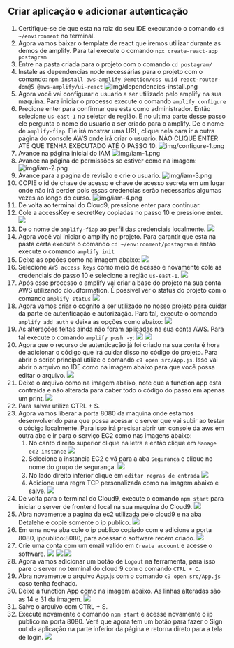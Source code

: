 ## Criar aplicação e adicionar autenticação

1. Certifique-se de que esta na raiz do seu IDE executando o comando `cd ~/environment` no terminal.
2. Agora vamos baixar o template de react que iremos utilizar durante as demos de amplify. Para tal execute o comando `npx create-react-app postagram`
3. Entre na pasta criada para o projeto com o comando `cd postagram/`
4. Instale as dependencias node necessárias para o projeto com o comando: `npm install aws-amplify @emotion/css uuid react-router-dom@5 @aws-amplify/ui-react`
   ![img/dependencies-install.png](img/dependencies-install.png)
5. Agora você vai configurar o usuario a ser utilizado pelo amplify na sua maquina. Para iniciar o processo execute o comando `amplify configure`
6. Precione enter para confirmar que esta como administrador. Então selecione `us-east-1` no seletor de região. E no ultima parte desse passo ele pergunta o nome do usuario a ser criado para o amplify. De o nome de `amplify-fiap`. Ele irá mostrar uma URL, clique nela para ir a outra página do console AWS onde irá criar o usuario. NÃO CLIQUE ENTER ATÉ QUE TENHA EXECUTADO ATÉ O PASSO 10.
![img/configure-1.png](img/configure-1.png)
7. Avance na página inicial do IAM
   ![img/iam-1.png](img/iam-1.png)
8. Avance na página de permissões se estiver como na imagem:
![img/iam-2.png](img/iam-2.png)
9. Avance para a pagina de revisão e crie o usuario.
    ![img/iam-3.png](img/iam-3.png)
10. COPIE o id de chave de acesso e chave de acesso secreta em um lugar onde não irá perder pois essas credencias serão necessarias algumas vezes ao longo do curso.
    ![img/iam-4.png](img/iam-4.png)
11. De volta ao terminal do Cloud9, pressione enter para continuar.
12. Cole a accessKey e secretKey copiadas no passo 10 e pressione enter.
    ![](img/configure-2.png)
13. De o nome de `amplify-fiap` ao perfil das credenciais localmente.
    ![](img/configure-3.png)
14. Agora você vai iniciar o amplify no projeto. Para garantir que esta na pasta certa execute o comando `cd ~/environment/postagram` e então execute o comando `amplify init`
15. Deixa as opções como na imagem abaixo:
    ![](img/init-1.png)
16. Selecione `AWS access keys` como meio de acesso e novamente cole as credenciais do passo 10 e selecione a região `us-east-1`.
    ![](img/init-2.png)
17. Após esse processo o amplify vai criar a base do projeto na sua conta AWS utilizando cloudformation. É possivel ver o status do projeto com o comando `amplify status`
    ![](img/status-1.png)
18. Agora vamos criar o [cognito](https://docs.aws.amazon.com/pt_br/cognito/latest/developerguide/what-is-amazon-cognito.html) a ser utilizado no nosso projeto para cuidar da parte de autenticação e autorização. Para tal, execute o comando `amplify add auth` e deixa as opções como abaixo:
    ![](img/auth-1.png)
19. As alterações feitas ainda não foram aplicadas na sua conta AWS. Para tal execute o comando `amplify push -y`:
    ![](img/auth-2.png)
    ![](img/auth-3.png)
20. Agora que o recurso de autenticação já foi criado na sua conta é hora de adicionar o código que irá cuidar disso no código do projeto. Para abrir o script principal utilize o comando `c9 open src/App.js`. Isso vai abrir o arquivo no IDE como na imagem abaixo para que você possa editar o arquivo.
![](img/auth-4.png)
21. Deixe o arquivo como na imagem abaixo, note que a function app esta contraida e não alterada para caber todo o código do passo em apenas um print.
    ![](img/auth-5.png)
22. Para salvar utilize CTRL + S. 
23. Agora vamos liberar a porta 8080 da maquina onde estamos desenvolvendo para que possa acessar o server que vai subir ao testar o código localmente. Para isso irá precisar abrir um console da aws em outra aba e ir para o serviço EC2 como nas imagens abaixo:
    1.  No canto direito superior clique na letra e então clique em `Manage ec2 instance`
    ![](img/manage-ec2-1.png)
    2. Selecione a instancia EC2 e vá para a aba `Segurança` e clique no nome do grupo de segurança.
    ![](img/manage-ec2-2.png)
    3. No lado direito inferior clique em `editar regras de entrada`
    ![](img/manage-ec2-3.png)
    4. Adicione uma regra TCP personalizada como na imagem abaixo e salve.
    ![](img/manage-ec2-4.png)
24. De volta para o terminal do Cloud9, execute o comando `npm start` para iniciar o server de frontend local na sua maquina do Cloud9.
    ![](img/auth-6.png)
25. Abra novamente a pagina da ec2 utilizada pelo cloud9 e na aba Detalehe e copie somente o ip publico.
    ![](img/auth-7.png)
26. Em uma nova aba cole o ip publico copiado com e adicione a porta 8080, ippublico:8080, para acessar o software recém criado.
    ![](img/use-1.png)
27. Crie uma conta com um email valido em `Create account` e acesse o software.
    ![](img/use-2.png)
    ![](img/use-3.png)
    ![](img/use-4.png)
28. Agora vamos adicionar um botão de `Logout` na ferramenta, para isso pare o server no terminal do cloud 9 com o comando `CTRL + C`.
29. Abra novamente o arquivo App.js com o comando `c9 open src/App.js` caso tenha fechado.
30. Deixe a function App como na imagem abaixo. As linhas alteradas são as 14 e 31 da imagem.
    ![](img/out-1.png)
31. Salve o arquivo com CTRL + S.
32. Execute novamente o comando `npm start` e acesse novamente o ip publico na porta 8080. Verá que agora tem um botão para fazer o Sign out da aplicação na parte inferior da página e retorna direto para a tela de login.
    ![](img/use-5.png)
    